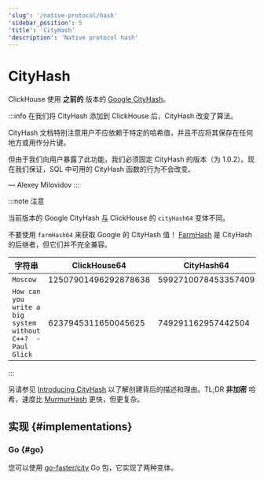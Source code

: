 ```yaml
---
'slug': '/native-protocol/hash'
'sidebar_position': 5
'title': 'CityHash'
'description': 'Native protocol hash'
---
```





# CityHash

ClickHouse 使用 **之前的** 版本的 [Google CityHash](https://github.com/google/cityhash)。

:::info
在我们将 CityHash 添加到 ClickHouse 后，CityHash 改变了算法。

CityHash 文档特别注意用户不应依赖于特定的哈希值，并且不应将其保存在任何地方或用作分片键。

但由于我们向用户暴露了此功能，我们必须固定 CityHash 的版本（为 1.0.2）。现在我们保证，SQL 中可用的 CityHash 函数的行为不会改变。

— Alexey Milovidov
:::

:::note 注意

当前版本的 Google CityHash [与](https://github.com/ClickHouse/ClickHouse/issues/8354) ClickHouse 的 `cityHash64` 变体不同。

不要使用 `farmHash64` 来获取 Google 的 CityHash 值！ [FarmHash](https://opensource.googleblog.com/2014/03/introducing-farmhash.html) 是 CityHash 的后继者，但它们并不完全兼容。

| 字符串                                                      | ClickHouse64         | CityHash64          | FarmHash64           |
|-----------------------------------------------------------|----------------------|---------------------|----------------------|
| `Moscow`                                                  | 12507901496292878638 | 5992710078453357409 | 5992710078453357409  |
| `How can you write a big system without C++?  -Paul Glick` | 6237945311650045625  | 749291162957442504  | 11716470977470720228 |

:::

另请参见 [Introducing CityHash](https://opensource.googleblog.com/2011/04/introducing-cityhash.html) 以了解创建背后的描述和理由。TL;DR **非加密** 哈希，速度比 [MurmurHash](http://en.wikipedia.org/wiki/MurmurHash) 更快，但更复杂。

## 实现 {#implementations}

### Go {#go}

您可以使用 [go-faster/city](https://github.com/go-faster/city) Go 包，它实现了两种变体。
